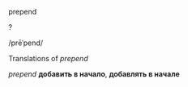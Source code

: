 prepend

?

/prēˈpend/

Translations of _prepend_

_prepend_
**добавить в начало**, **добавлять в начале**